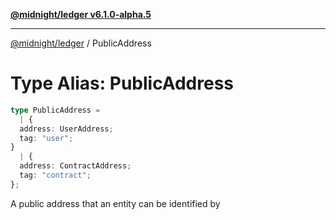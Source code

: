 [**@midnight/ledger v6.1.0-alpha.5**](../README.md)

***

[@midnight/ledger](../globals.md) / PublicAddress

# Type Alias: PublicAddress

```ts
type PublicAddress = 
  | {
  address: UserAddress;
  tag: "user";
}
  | {
  address: ContractAddress;
  tag: "contract";
};
```

A public address that an entity can be identified by
